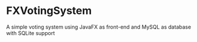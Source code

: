 # FXVotingSystem
A simple voting system using JavaFX as front-end and MySQL as database with SQLite support
